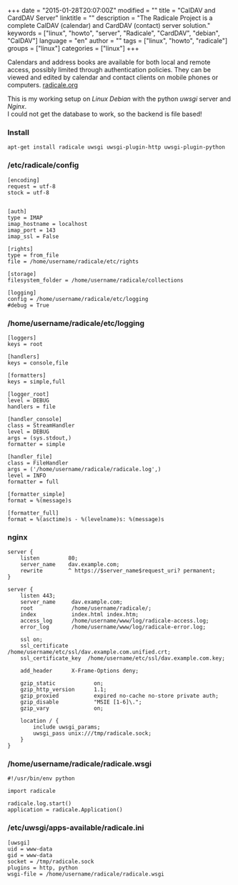 +++
date = "2015-01-28T20:07:00Z"
modified = ""
title = "CalDAV and CardDAV Server"
linktitle = ""
description = "The Radicale Project is a complete CalDAV (calendar) and CardDAV (contact) server solution."
keywords = ["linux", "howto", "server", "Radicale", "CardDAV", "debian", "CalDAV"]
language = "en"
author = ""
tags = ["linux", "howto", "radicale"]
groups = ["linux"]
categories = ["linux"]
+++


Calendars and address books are available for both local and remote access, possibly limited through authentication policies. They can be viewed and edited by calendar and contact clients on mobile phones or computers. [radicale.org](http://radicale.org)


This is my working setup on *Linux Debian* with the python *uwsgi* server and *Nginx*.  
I could not get the database to work, so the backend is file based!

### Install 

	apt-get install radicale uwsgi uwsgi-plugin-http uwsgi-plugin-python


### /etc/radicale/config

	[encoding]
	request = utf-8
	stock = utf-8


	[auth]
	type = IMAP
	imap_hostname = localhost
	imap_port = 143
	imap_ssl = False

	[rights]
	type = from_file
	file = /home/username/radicale/etc/rights

	[storage]
	filesystem_folder = /home/username/radicale/collections

	[logging]
	config = /home/username/radicale/etc/logging
	#debug = True


### /home/username/radicale/etc/logging

	[loggers]
	keys = root

	[handlers]
	keys = console,file

	[formatters]
	keys = simple,full

	[logger_root]
	level = DEBUG
	handlers = file

	[handler_console]
	class = StreamHandler
	level = DEBUG
	args = (sys.stdout,)
	formatter = simple

	[handler_file]
	class = FileHandler
	args = ('/home/username/radicale/radicale.log',)
	level = INFO
	formatter = full

	[formatter_simple]
	format = %(message)s

	[formatter_full]
	format = %(asctime)s - %(levelname)s: %(message)s


### nginx

	server {
		listen         80;
		server_name    dav.example.com;
		rewrite        ^ https://$server_name$request_uri? permanent;
	}

	server {
		listen 443;
		server_name     dav.example.com;
		root            /home/username/radicale/;
		index           index.html index.htm;
		access_log      /home/username/www/log/radicale-access.log;
		error_log       /home/username/www/log/radicale-error.log;

		ssl on;
		ssl_certificate      /home/username/etc/ssl/dav.example.com.unified.crt;
		ssl_certificate_key  /home/username/etc/ssl/dav.example.com.key;

		add_header      X-Frame-Options deny;

		gzip_static            on;
		gzip_http_version      1.1;
		gzip_proxied           expired no-cache no-store private auth;
		gzip_disable           "MSIE [1-6]\.";
		gzip_vary              on;

		location / {
			include uwsgi_params;
			uwsgi_pass unix:///tmp/radicale.sock;
		}
	}

### /home/username/radicale/radicale.wsgi  

	#!/usr/bin/env python

	import radicale

	radicale.log.start()
	application = radicale.Application()


### /etc/uwsgi/apps-available/radicale.ini  

	[uwsgi]
	uid = www-data
	gid = www-data
	socket = /tmp/radicale.sock
	plugins = http, python
	wsgi-file = /home/username/radicale/radicale.wsgi


